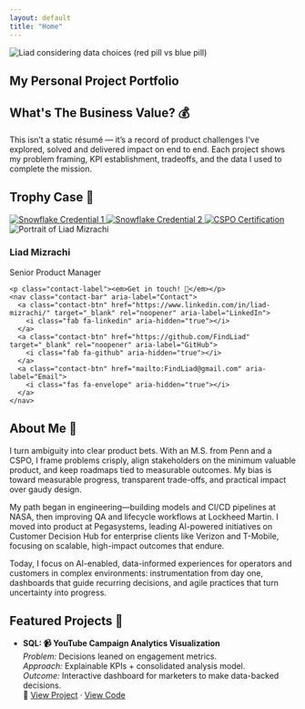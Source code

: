 ```yaml
---
layout: default
title: "Home"
---
```


<!-- HERO BANNER -->
<section class="hero-banner" aria-label="Hero">
  <img class="hero-img" src="{{ site.baseurl }}/images/Redpillbluepill.png" alt="Liad considering data choices (red pill vs blue pill)">
  <div class="hero-overlay">
    <h1 class="hero-title">My Personal Project Portfolio</h1>
    <div class="hero-card">
      <h2>What's The Business Value? 💰</h2>
      <p>This isn’t a static résumé — it’s a record of product challenges I've explored, solved and delivered impact on end to end. Each project shows my problem framing, KPI establishment, tradeoffs, and the data I used to complete the mission.</p>
    </div>
  </div>
</section>

<!-- TROPHY CASE -->
<section class="panel" aria-labelledby="trophy-title">
  <h2 id="trophy-title">Trophy Case 🥇</h2>
  <div class="trophy-row" role="list">
    <a class="trophy-badge" href="https://achieve.snowflake.com/de6a8975-e11f-4785-90e3-9666c3ef468e#acc.ZX9lSow3" target="_blank" rel="noopener" aria-label="Snowflake Credential 1" role="listitem">
      <img class="trophy-img" src="{{ site.baseurl }}/images/badges/snowflake1.png" alt="Snowflake Credential 1">
    </a>
    <a class="trophy-badge" href="https://achieve.snowflake.com/93121afa-094f-4223-b278-508051e48a46#acc.mduLZGOw" target="_blank" rel="noopener" aria-label="Snowflake Credential 2" role="listitem">
      <img class="trophy-img" src="{{ site.baseurl }}/images/badges/snowflake2.png" alt="Snowflake Credential 2">
    </a>
    <a class="trophy-badge" href="https://certification.scrumalliance.org/accounts/1772540-liad-mizrachi/certifications/2103507-cspo" target="_blank" rel="noopener" aria-label="CSPO Certification" role="listitem">
      <img class="trophy-img" src="{{ site.baseurl }}/images/badges/cspo.png" alt="CSPO Certification">
    </a>
  </div>
</section>

<!-- INTRO: PROFILE (LEFT) + ABOUT (RIGHT) -->
<div class="two-col" role="region" aria-label="Intro">
  <!-- LEFT PANEL -->
  <div class="col-left">
    <div class="top-group">
      <img src="{{ site.baseurl }}/images/liad-mizrachi.jpg" alt="Portrait of Liad Mizrachi" class="profile-pic" loading="eager" decoding="async">
      <h3 class="profile-name">Liad Mizrachi</h3>
      <p class="profile-title">Senior Product Manager</p>
    </div>

    <p class="contact-label"><em>Get in touch! 📧</em></p>
    <nav class="contact-bar" aria-label="Contact">
      <a class="contact-btn" href="https://www.linkedin.com/in/liad-mizrachi/" target="_blank" rel="noopener" aria-label="LinkedIn">
        <i class="fab fa-linkedin" aria-hidden="true"></i>
      </a>
      <a class="contact-btn" href="https://github.com/FindLiad" target="_blank" rel="noopener" aria-label="GitHub">
        <i class="fab fa-github" aria-hidden="true"></i>
      </a>
      <a class="contact-btn" href="mailto:FindLiad@gmail.com" aria-label="Email">
        <i class="fas fa-envelope" aria-hidden="true"></i>
      </a>
    </nav>
  </div>

  <!-- RIGHT PANEL -->
  <div class="col-right">
    <div class="about-inner">
      <h2>About Me 👤</h2>
      <p>I turn ambiguity into clear product bets. With an M.S. from Penn and a CSPO, I frame problems crisply, align stakeholders on the minimum valuable product, and keep roadmaps tied to measurable outcomes. My bias is toward measurable progress, transparent trade-offs, and practical impact over gaudy design.</p>
      <p>My path began in engineering—building models and CI/CD pipelines at NASA, then improving QA and lifecycle workflows at Lockheed Martin. I moved into product at Pegasystems, leading AI-powered initiatives on Customer Decision Hub for enterprise clients like Verizon and T-Mobile, focusing on scalable, high-impact outcomes that endure.</p>
      <p>Today, I focus on AI-enabled, data-informed experiences for operators and customers in complex environments: instrumentation from day one, dashboards that guide recurring decisions, and agile practices that turn uncertainty into progress.</p>
    </div>
  </div>
</div>

<!-- FEATURED PROJECTS -->
<section class="panel" aria-labelledby="featured-title">
  <h2 id="featured-title">Featured Projects 🎨</h2>
  <ul class="project-list">
    <li>
      <strong>SQL: 📹 YouTube Campaign Analytics Visualization</strong><br>
      <em>Problem:</em> Decisions leaned on engagement metrics.<br>
      <em>Approach:</em> Explainable KPIs + consolidated analysis model.<br>
      <em>Outcome:</em> Interactive dashboard for marketers to make data-backed decisions.<br>
      <span class="project-links">🔗
        <a href="https://findliad.github.io/Data-Backed-Decision-Making-for-Youtube-Campaigns/" target="_blank" rel="noopener">View Project</a> ·
        <a href="https://github.com/FindLiad/Data-Backed-Decision-Making-for-Youtube-Campaigns" target="_blank" rel="noopener">View Code</a>
      </span>
    </li>
  </ul>
</section>

 